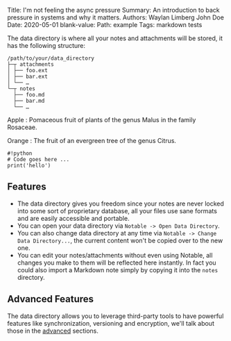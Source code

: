 Title:   I'm not feeling the async pressure
Summary: An introduction to back pressure in systems and why it matters.
Authors: Waylan Limberg
         John Doe
Date:   2020-05-01
blank-value:
Path: example
Tags: markdown
      tests

The data directory is where all your notes and attachments will be stored, it has the following structure:

```
/path/to/your/data_directory
├─┬ attachments
│ ├── foo.ext
│ ├── bar.ext
│ └── …
└─┬ notes
  ├── foo.md
  ├── bar.md
  └── …
```

Apple
:   Pomaceous fruit of plants of the genus Malus in
    the family Rosaceae.

Orange
:   The fruit of an evergreen tree of the genus Citrus.

```
#!python
# Code goes here ...
print('hello')
```

## Features

- The data directory gives you freedom since your notes are never locked into some sort of proprietary database, all your files use sane formats and are easily accessible and portable.
- You can open your data directory via `Notable -> Open Data Directory`.
- You can also change data directory at any time via `Notable -> Change Data Directory...`, the current content won't be copied over to the new one.
- You can edit your notes/attachments without even using Notable, all changes you make to them will be reflected here instantly. In fact you could also import a Markdown note simply by copying it into the `notes` directory.

## Advanced Features

The data directory allows you to leverage third-party tools to have powerful features like synchronization, versioning and encryption, we'll talk about those in the [advanced](@tag/Advanced) sections.

